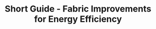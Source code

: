 ---
layout: link
link_url: https://www.historicenvironment.scot/archives-and-research/publications/publication/?publicationId=179c1909-3679-4486-9583-a59100fa98c1
title: Short Guide - Fabric Improvements for Energy Efficiency
source: Historic Environment Scotland
card: Insulate under the ground floor
petal: 
task: 
---